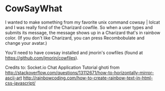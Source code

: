 # CowSayWhat
I wanted to make something from my favorite unix command cowsay | lolcat and I was really fond of the Charizard cowfile. So when a user types and submits its message, the message shows up in a Charizard that's in rainbow color. (If you don't like Charizard, you can press Recombobulate and change your avatar.) 

You'll need to have cowsay installed and jmorin's cowfiles (found at https://github.com/jmorin/cowfiles).


Credits to:
Socket.io Chat Application Tutorial
ghoti from http://stackoverflow.com/questions/13112671/how-to-horizontally-mirror-ascii-art
http://rainbowcoding.com/how-to-create-rainbow-text-in-html-css-javascript/
